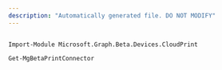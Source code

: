 ```yaml
---
description: "Automatically generated file. DO NOT MODIFY"
---
```


```powershellv2

Import-Module Microsoft.Graph.Beta.Devices.CloudPrint

Get-MgBetaPrintConnector

```